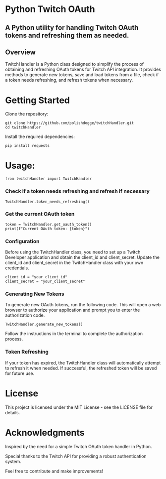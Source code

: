 # Python Twitch OAuth 
## A Python utility for handling Twitch OAuth tokens and refreshing them as needed.

## Overview
TwitchHandler is a Python class designed to simplify the process of obtaining and refreshing OAuth tokens for Twitch API integration. It provides methods to generate new tokens, save and load tokens from a file, check if a token needs refreshing, and refresh tokens when necessary.

# Getting Started
Clone the repository:
```
git clone https://github.com/polishdogge/twitchHandler.git
cd twitchHandler
```
Install the required dependencies:
```
pip install requests
```
# Usage:
```
from twitchHandler import TwitchHandler
```

### Check if a token needs refreshing and refresh if necessary
```
TwitchHandler.token_needs_refreshing()
```

### Get the current OAuth token
``` 
token = TwitchHandler.get_oauth_token()
print(f"Current OAuth token: {token}")
```
### Configuration
Before using the TwitchHandler class, you need to set up a Twitch Developer application and obtain the client_id and client_secret. Update the client_id and client_secret in the TwitchHandler class with your own credentials.

```
client_id = "your_client_id"
client_secret = "your_client_secret"
```
### Generating New Tokens
To generate new OAuth tokens, run the following code. This will open a web browser to authorize your application and prompt you to enter the authorization code.

```
TwitchHandler.generate_new_tokens()
```
Follow the instructions in the terminal to complete the authorization process.

### Token Refreshing
If your token has expired, the TwitchHandler class will automatically attempt to refresh it when needed. If successful, the refreshed token will be saved for future use.

# License
This project is licensed under the MIT License - see the LICENSE file for details.

# Acknowledgments
Inspired by the need for a simple Twitch OAuth token handler in Python.

Special thanks to the Twitch API for providing a robust authentication system.

Feel free to contribute and make improvements!
